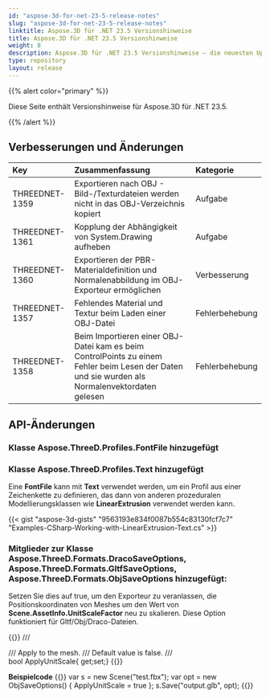 ```yaml
---
id: "aspose-3d-for-net-23-5-release-notes"
slug: "aspose-3d-for-net-23-5-release-notes"
linktitle: Aspose.3D für .NET 23.5 Versionshinweise
title: Aspose.3D für .NET 23.5 Versionshinweise
weight: 8
description: Aspose.3D für .NET 23.5 Versionshinweise – die neuesten Updates und Fehlerbehebungen.
type: repository
layout: release
---
```


{{% alert color="primary" %}}

Diese Seite enthält Versionshinweise für Aspose.3D für .NET 23.5.

{{% /alert %}}
## **Verbesserungen und Änderungen**

|**Key**|**Zusammenfassung**|**Kategorie**|
| :- | :- | :- |
| THREEDNET-1359 | Exportieren nach OBJ - Bild-/Texturdateien werden nicht in das OBJ-Verzeichnis kopiert  | Aufgabe |
| THREEDNET-1361 | Kopplung der Abhängigkeit von System.Drawing aufheben | Aufgabe |
| THREEDNET-1360 | Exportieren der PBR-Materialdefinition und Normalenabbildung im OBJ-Exporteur ermöglichen | Verbesserung |
| THREEDNET-1357 | Fehlendes Material und Textur beim Laden einer OBJ-Datei | Fehlerbehebung |
| THREEDNET-1358 | Beim Importieren einer OBJ-Datei kam es beim ControlPoints zu einem Fehler beim Lesen der Daten und sie wurden als Normalenvektordaten gelesen | Fehlerbehebung |



## API-Änderungen ##

### Klasse **Aspose.ThreeD.Profiles.FontFile** hinzugefügt
### Klasse **Aspose.ThreeD.Profiles.Text** hinzugefügt

Eine **FontFile** kann mit **Text** verwendet werden, um ein Profil aus einer Zeichenkette zu definieren, das dann von anderen prozeduralen Modellierungsklassen wie **LinearExtrusion** verwendet werden kann.


{{< gist "aspose-3d-gists" "9563193e834f0087b554c83130fcf7c7" "Examples-CSharp-Working-with-LinearExtrusion-Text.cs" >}}




### Mitglieder zur Klasse **Aspose.ThreeD.Formats.DracoSaveOptions**, **Aspose.ThreeD.Formats.GltfSaveOptions**, **Aspose.ThreeD.Formats.ObjSaveOptions** hinzugefügt:

Setzen Sie dies auf true, um den Exporteur zu veranlassen, die Positionskoordinaten von Meshes um den Wert von **Scene.AssetInfo.UnitScaleFactor** neu zu skalieren. Diese Option funktioniert für Gltf/Obj/Draco-Dateien.

{{<highlight csharp>}}
        /// <summary>
        /// Apply <see cref="AssetInfo.UnitScaleFactor"/> to the mesh.
        /// Default value is false.
        /// </summary>
        bool ApplyUnitScale{ get;set;}
{{</highlight>}}

**Beispielcode**
{{<highlight csharp>}}
        var s = new Scene("test.fbx");
        var opt = new ObjSaveOptions() { ApplyUnitScale = true };
        s.Save("output.glb", opt);
{{</highlight>}}